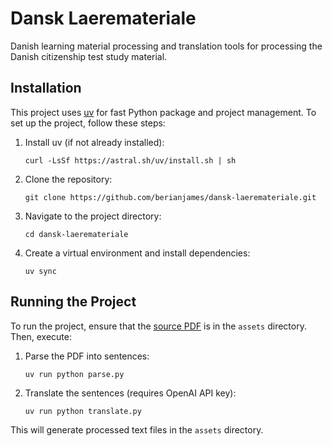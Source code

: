 # Dansk Laeremateriale

Danish learning material processing and translation tools for processing the Danish citizenship test study material.

## Installation

This project uses [uv](https://docs.astral.sh/uv/) for fast Python package and project management. To set up the project, follow these steps:

1. Install uv (if not already installed):
    ```
    curl -LsSf https://astral.sh/uv/install.sh | sh
    ```

2. Clone the repository:
    ```
    git clone https://github.com/berianjames/dansk-laeremateriale.git
    ```

3. Navigate to the project directory:
    ```
    cd dansk-laeremateriale
    ```

4. Create a virtual environment and install dependencies:
    ```
    uv sync
    ```

## Running the Project

To run the project, ensure that the [source PDF](https://siri.dk/media/10915/laeremateriale-til-indfoedsretsproeven.pdf) is in the `assets` directory. Then, execute:

1. Parse the PDF into sentences:
    ```
    uv run python parse.py
    ```

2. Translate the sentences (requires OpenAI API key):
    ```
    uv run python translate.py
    ```

This will generate processed text files in the `assets` directory.
